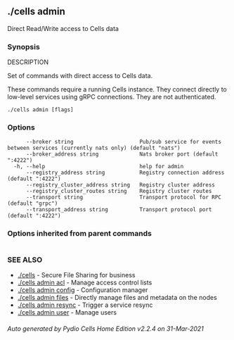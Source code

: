 ## ./cells admin

Direct Read/Write access to Cells data

### Synopsis


DESCRIPTION

  Set of commands with direct access to Cells data.
	
  These commands require a running Cells instance. They connect directly to low-level services
  using gRPC connections. They are not authenticated.


```
./cells admin [flags]
```

### Options

```
      --broker string                     Pub/sub service for events between services (currently nats only) (default "nats")
      --broker_address string             Nats broker port (default ":4222")
  -h, --help                              help for admin
      --registry_address string           Registry connection address (default ":4222")
      --registry_cluster_address string   Registry cluster address
      --registry_cluster_routes string    Registry cluster routes
      --transport string                  Transport protocol for RPC (default "grpc")
      --transport_address string          Transport protocol port (default ":4222")
```

### Options inherited from parent commands

```
```

### SEE ALSO

* [./cells](./cells)	 - Secure File Sharing for business
* [./cells admin acl](./cells-admin-acl)	 - Manage access control lists
* [./cells admin config](./cells-admin-config)	 - Configuration manager
* [./cells admin files](./cells-admin-files)	 - Directly manage files and metadata on the nodes
* [./cells admin resync](./cells-admin-resync)	 - Trigger a service resync
* [./cells admin user](./cells-admin-user)	 - Manage users

###### Auto generated by Pydio Cells Home Edition v2.2.4 on 31-Mar-2021
